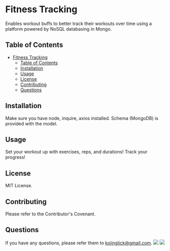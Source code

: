 # Fitness Tracking
Enables workout buffs to better track their workouts over time using a platform powered by NoSQL databasing in Mongo.
## Table of Contents
- [Fitness Tracking](#fitnesstracking)
  - [Table of Contents](#table-of-contents)
  - [Installation](#installation)
  - [Usage](#usage)
  - [License](#license)
  - [Contributing](#contributing)
  - [Questions](#questions)
## Installation
Make sure you have node, inquire, axios installed. Schema (MongoDB) is provided with the model.
## Usage
Set your workout up with exercises, reps, and durations! Track your progress!
## License
MIT License.
## Contributing
Please refer to the Contributor's Covenant.
## Questions
If you have any questions, please refer them to [kojinglick@gmail.com](mailto:kojinglick@gmail.com).
![](https://img.shields.io/github/followers/moonstripe11?label=Follow&style=social)
![](https://img.shields.io/static/v1?label=moonstripe11&message=approved&color=success)
